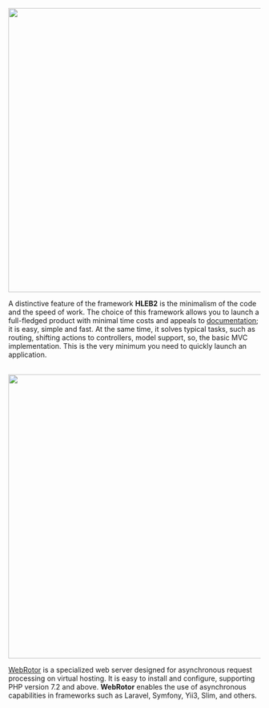 <p align="center"><a href="https://hleb2framework.ru" target="_blank"><img src="https://raw.githubusercontent.com/phphleb/phphleb/f45fb0175bfa2ba68c8b8838b40d942ec7f9d8eb/profile/banner.png" width="567"></a></p>

A distinctive feature of the framework **HLEB2** is the minimalism of the code and the speed of work.
The choice of this framework allows you to launch a full-fledged product with minimal time costs and appeals to [documentation](https://hleb2framework.ru); it is easy, simple and fast.
At the same time, it solves typical tasks, such as routing, shifting actions to controllers, model support, so, the basic MVC implementation.
This is the very minimum you need to quickly launch an application.

<p align="center"><a href="https://github.com/phphleb/webrotor" target="_blank"><br>
<img src="https://raw.githubusercontent.com/phphleb/phphleb/c9c5c57e4715e6b716d9b80a1038d308679bb5ff/profile/wr-banner.png" width="567"></a></p>

[WebRotor](https://github.com/phphleb/webrotor) is a specialized web server designed for asynchronous request processing on virtual hosting. It is easy to install and configure, supporting PHP version 7.2 and above. **WebRotor** enables the use of asynchronous capabilities in frameworks such as Laravel, Symfony, Yii3, Slim, and others.
